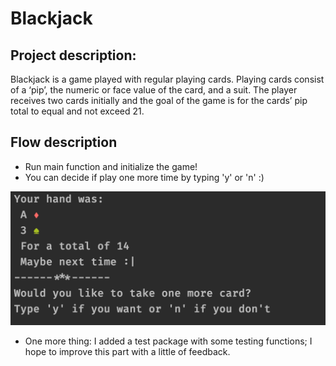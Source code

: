 # Blackjack

## Project description:

Blackjack is a game played with regular playing cards.
Playing cards consist of a ‘pip’, the numeric or face value of the card, and a suit.
The player receives two cards initially and the goal of the game is for the cards’ pip total to equal and not exceed 21. 

## Flow description

 - Run main function and initialize the game!
 - You can decide if play one more time by typing 'y' or 'n' :)

 ![Profile image](../../assets/images/blackjack_preview.png)
 
 - One more thing: I added a test package with some testing functions; I hope to improve this part with a little of feedback.